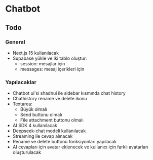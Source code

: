 # Chatbot

## Todo

### General

* Next.js 15 kullanılacak
* Supabase yükle ve iki tablo oluştur:
	+ session: mesajlar için
	+ messages: mesaj içerikleri için

### Yapılacaklar

* Chatbot ui'si shadnui ile sidebar kısmında chat history
* Chathistory rename ve delete ikonu
* Textarea:
	+ Büyük olmalı
	+ Send buttonu olmalı
	+ File attachment buttonu olmalı
* AI SDK 4 kullanılacak 
* Deepseek-chat modeli kullanılacak
* Streaming ile cevap alınacak
* Rename ve delete buttonu fonksiyonları yapılacak
* AI cevapları için avatar eklenecek ve kullanıcı için farklı avatarları oluşturulacak